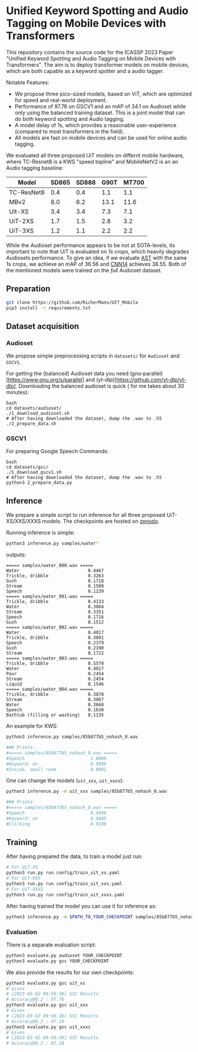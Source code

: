 # Unified Keyword Spotting and Audio Tagging on Mobile Devices with Transformers


This repository contains the source code for the ICASSP 2023 Paper "Unified Keyword Spotting and Audio Tagging on Mobile Devices with Transformers".
The aim is to deploy transformer models on mobile devices, which are both capable as a keyword spotter and a audio tagger.


Notable Features:

* We propose three pico-sized models, based on ViT, which are optimized for speed and real-world deployment.
* Performance of 97.76 on GSCV1 and an mAP of 34.1 on Audioset while only using the balanced training dataset. This is a joint model that can do both keyword spotting and Audio tagging.
* A model delay of 1s, which provides a reasonable user-experience (compared to most transformers in the field).
* All models are fast on mobile devices and can be used for online audio tagging.

We evaluated all three proposed UiT models on differnt mobile hardware, where TC-Resnet8 is a KWS "speed topline" and MobileNetV2 is an an Audio tagging baseline:


| Model      | SD865 | SD888 | G90T | MT700 |
|------------|-------|-------|------|-------|
| TC-ResNet8 | 0.4   | 0.4   | 1.1  | 1.1   |
| MBv2       | 8.0   | 6.2   | 13.1 | 11.6  |
| Uit-XS     | 3.4   | 3.4   | 7.3  | 7.1   |
| UiT-2XS    | 1.7   | 1.5   | 2.8  | 3.2   |
| UiT-3XS    | 1.2   | 1.1   | 2.2  | 2.2   |


While the Audioset performance appears to be not at SOTA-levels, its important to note that UiT is evaluated on *1s crops*, which heavily degrades Audiosets performance.
To give an idea, if we evaluate [AST](https://github.com/YuanGongND/ast) with the same 1s crops, we achieve an mAP of 36.56 and [CNN14](https://github.com/qiuqiangkong/audioset_tagging_cnn) achieves 38.55.
Both of the mentioned models were trained on the *full* Audioset dataset.


## Preparation

```bash
git clone https://github.com/RicherMans/UIT_Mobile
pip3 install -r requirements.txt
```

## Dataset acquisition


### Audioset

We propose simple preprocessing scripts in `datasets/` for `Audioset` and `GSCV1`.


For getting the (balanced) Audioset data you need (gnu-parallel)[https://www.gnu.org/s/parallel] and (yt-dlp)[https://github.com/yt-dlp/yt-dlp].
Downloading the balanced audioset is quick ( for me takes about 30 minutes):

```
bash
cd datasets/audioset/
./1_download_audioset.sh
# After having downloaded the dataset, dump the .wav to .h5
./2_prepare_data.sh
```


### GSCV1

For preparing Google Speech Commands:

```
bash
cd datasets/gsc/
./1_download_gscv1.sh
# After having downloaded the dataset, dump the .wav to .h5
python3 2_prepare_data.py
```



## Inference


We prepare a simple script to run inference for all three proposed UiT-XS/XXS/XXXS models.
The checkpoints are hosted on [zenodo](https://zenodo.org/record/7690036).

Running inference is simple:

```bash
python3 inference.py samples/water*
```

outputs:

```
===== samples/water_000.wav =====
Water                          0.4467
Trickle, dribble               0.3263
Gush                           0.1718
Stream                         0.1509
Speech                         0.1239
===== samples/water_001.wav =====
Trickle, dribble               0.4133
Water                          0.3864
Stream                         0.3351
Speech                         0.1716
Gush                           0.1512
===== samples/water_002.wav =====
Water                          0.4017
Trickle, dribble               0.3091
Speech                         0.2379
Gush                           0.2190
Stream                         0.1722
===== samples/water_003.wav =====                                                               
Trickle, dribble               0.5570                                                           
Water                          0.4017
Pour                           0.2454
Stream                         0.2454
Liquid                         0.1546
===== samples/water_004.wav =====
Trickle, dribble               0.3870
Stream                         0.3867
Water                          0.3668
Speech                         0.1630
Bathtub (filling or washing)   0.1135
```

An example for KWS:

```bash
python3 inference.py samples/85b877b5_nohash_0.wav

### Prints:
#===== samples/85b877b5_nohash_0.wav =====
#Speech                         1.0000
#Keyword: on                    0.9999
#Inside, small room             0.0001
```

One can change the models (`uit_xxs`, `uit_xxxs`):

```bash
python3 inference.py -m uit_xxs samples/85b877b5_nohash_0.wav

### Prints:
#===== samples/85b877b5_nohash_0.wav =====
#Speech                         0.9999
#Keyword: on                    0.9885
#Clicking                       0.0196
```

## Training


After having prepared the data, to train a model just run:

```bash
# For UiT-XS
python3 run.py run config/train_uit_xs.yaml
# For UiT-XXS
python3 run.py run config/train_uit_xxs.yaml
# For UiT-XXXS
python3 run.py run config/train_uit_xxxs.yaml
```


After having trained the model you can use it for inference as:

```bash
python3 inference.py -m $PATH_TO_YOUR_CHECKPOINT samples/85b877b5_nohash_0.wav
```

### Evaluation

There is a separate evaluation script:

```bash
python3 evaluate.py audioset YOUR_CHECKPOINT
python3 evaluate.py gsc YOUR_CHECKPOINT
```

We also provide the results for our own checkpoints:

```bash
python3 evaluate.py gsc uit_xs
# Gives
# [2023-03-02 09:56:36] GSC Results                                                    
# Accuracy@0.2 : 97.76
python3 evaluate.py gsc uit_xxs
# Gives
# [2023-03-02 09:56:36] GSC Results                                                    
# Accuracy@0.2 : 97.29
python3 evaluate.py gsc uit_xxxs
# Gives
# [2023-03-02 09:56:36] GSC Results                                                    
# Accuracy@0.2 : 97.18
```
